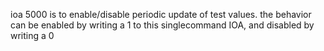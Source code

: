 ioa 5000 is to enable/disable periodic update of test values. 
the behavior can be enabled by writing a 1 to this singlecommand IOA, and disabled by writing a 0